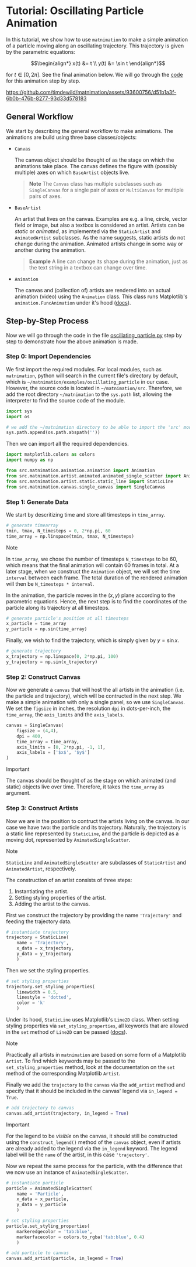 # Tutorial: Oscillating Particle Animation
In this tutorial, we show how to use `matnimation` to make a simple animation of a particle moving along an oscillating trajectory. This trajectory is given by the parametric equations:
```math
\begin{align*}
x(t) &= t \\
y(t) &= \sin t
\end{align*}
```
for $t\in [0,2\pi]$. See the final animation below. We will go through the [code](/examples/oscillating_particle/oscillating_particle.py) for this animation step by step. 

https://github.com/timdewild/matnimation/assets/93600756/d51b1a3f-6b0b-476b-8277-93d33d578183

## General Workflow
We start by describing the general workflow to make animations. The animations are build using three base classes/objects: 
* `Canvas`

    The canvas object should be thought of as the stage on which the animations take place. The canvas defines the figure with (possibly multiple) axes on which `BaseArtist` objects live. 

    > **Note** The `Canvas` class has multiple subclasses such as `SingleCanvas` for a single pair of axes or `MultiCanvas` for multiple pairs of axes.   

* `BaseArtist`

    An artist that lives on the canvas. Examples are e.g. a line, circle, vector field or image, but also a textbox is considered an artist. Artists can be _static_ or _animated_, as implemented via the `StaticArtist` and `AnimatedArtist` subclasses. As the name suggests, static artists do not change during the animation. Animated artists change in some way or another during the animation. 

    > **Example** A line can change its shape during the animation, just as the text string in a textbox can change over time. 

* `Animation`

    The canvas and (collection of) artists are rendered into an actual animation (video) using the `Animation` class. This class runs Matplotlib's `animation.FuncAnimation` under it's hood ([docs](https://matplotlib.org/stable/api/_as_gen/matplotlib.animation.FuncAnimation.html#matplotlib.animation.FuncAnimation)).  

## Step-by-Step Process
Now we will go through the code in the file [oscillating_particle.py](/examples/oscillating_particle/oscillating_particle.py) step by step to demonstrate how the above animation is made.

### Step 0: Import Dependencies
We first import the required modules. For local modules, such as `matnimation`, python will search in the current file's directory by default, which is `~/matnimation/examples/oscillating_particle` in our case. However, the source code is located in `~/matnimation/src`. Therefore, we add the root directory `~/matnimation` to the `sys.path` list, allowing the interpreter to find the source code of the module. 

```python
import sys
import os

# we add the ~/matnimation directory to be able to import the 'src' module
sys.path.append(os.path.abspath(''))
```

Then we can import all the required dependencies.

```python
import matplotlib.colors as colors
import numpy as np

from src.matnimation.animation.animation import Animation
from src.matnimation.artist.animated.animated_single_scatter import AnimatedSingleScatter
from src.matnimation.artist.static.static_line import StaticLine
from src.matnimation.canvas.single_canvas import SingleCanvas
```

### Step 1: Generate Data
We start by descritizing time and store all timesteps in `time_array`.

```python
# generate timearray
tmin, tmax, N_timesteps = 0, 2*np.pi, 60
time_array = np.linspace(tmin, tmax, N_timesteps)
```

> [!NOTE]
> In `time_array`, we chose the number of timesteps `N_timesteps` to be 60, which means that the final animation will contain 60 frames in total. At a later stage, when we construct the `Animation` object, we will set the time `interval` between each frame. The total duration of the rendered animation will then be `N_timesteps * interval`. 

In the animation, the particle moves in the ($x,y$) plane according to the parametric equations. Hence, the next step is to find the coordinates of the particle along its trajectory at all timesteps.

```python
# generate particle's position at all timesteps
x_particle = time_array
y_particle = np.sin(time_array)
```

Finally, we wish to find the trajectory, which is simply given by $y=\sin x$. 

```python
# generate trajectory
x_trajectory = np.linspace(0, 2*np.pi, 100)
y_trajectory = np.sin(x_trajectory)
```

### Step 2: Construct Canvas
Now we generate a `canvas` that will host the all artists in the animation (i.e. the particle and trajectory), which will be contructed in the next step. We make a simple animation with only a single panel, so we use `SingleCanvas`. We set the `figsize` in inches, the resolution `dpi` in dots-per-inch, the `time_array`, the `axis_limits` and the `axis_labels`. 

```python
canvas = SingleCanvas(
    figsize = (4,4),
    dpi = 400,
    time_array = time_array,
    axis_limits = [0, 2*np.pi, -1, 1],
    axis_labels = ['$x$', '$y$']
)
```

> [!IMPORTANT]
> The canvas should be thought of as the stage on which animated (and static) objects live over time. Therefore, it takes the `time_array` as argument. 

### Step 3: Construct Artists
Now we are in the position to contruct the artists living on the canvas. In our case we have two: the particle and its trajectory. Naturally, the trajectory is a static line represented by `StaticLine`, and the particle is depicted as a moving dot, represented by `AnimatedSingleScatter`. 

> [!NOTE]
> `StaticLine` and `AnimatedSingleScatter` are subclasses of `StaticArtist` and `AnimatedArtist`, respectively. 

The construction of an artist consists of three steps:
1. Instantiating the artist.
2. Setting styling properties of the artist.
3. Adding the artist to the canvas.

First we construct the trajectory by providing the name `'Trajectory'` and feeding the trajectory data.

```python
# instantiate trajectory
trajectory = StaticLine(
    name = 'Trajectory', 
    x_data = x_trajectory, 
    y_data = y_trajectory
    )
```
Then we set the styling properties.  

```python
# set styling properties
trajectory.set_styling_properties(
    linewidth = 0.5, 
    linestyle = 'dotted', 
    color = 'k'
    )
```

Under its hood, `StaticLine` uses Matplotlib's `Line2D` class. When setting styling properties via `set_styling_properties`, all keywords that are allowed in the `set` method of `Line2D` can be passed ([docs](https://matplotlib.org/stable/api/_as_gen/matplotlib.lines.Line2D.html)). 

> [!NOTE]
> Practically all artists in `matnimation` are based on some form of a Matplotlib `Artist`. To find which keywords may be passed to the `set_styling_properties` method, look at the documentation on the `set` method of the corresponding Matplotlib `Artist`. 

Finally we add the `trajectory` to the `canvas` via the `add_artist` method and specify that it should be included in the canvas' legend via `in_legend = True`.

```python
# add trajectory to canvas
canvas.add_artist(trajectory, in_legend = True)
```

> [!IMPORTANT]
> For the legend to be *visible* on the canvas, it should still be constructed using the `construct_legend()` method of the `canvas` object, even if artists are already added to the legend via the `in_legend` keyword. The legend label will be the `name` of the artist, in this case `'trajectory'`. 

Now we repeat the same process for the particle, with the difference that we now use an instance of `AnimatedSingleScatter`.

```python
# instantiate particle
particle = AnimatedSingleScatter(
    name = 'Particle', 
    x_data = x_particle, 
    y_data = y_particle
    )

# set styling properties
particle.set_styling_properties(
    markeredgecolor = 'tab:blue', 
    markerfacecolor = colors.to_rgba('tab:blue', 0.4)
    )

# add particle to canvas
canvas.add_artist(particle, in_legend = True)
```











 